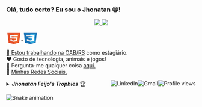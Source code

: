 
### Olá, tudo certo? Eu sou o Jhonatan 😁!

<div align="center">
  <a href="https://github.com/JohnnyNF">
  <img height="150em" src="https://github-readme-stats.vercel.app/api?username=JohnnyNF&show_icons=true&theme=dark&include_all_commits=true&count_private=true" />
  <img height="150em" src="https://github-readme-stats.vercel.app/api/top-langs/?username=JohnnyNF&layout=compact&langs_count=7&theme=dark" />
</div>
    
<div style="display: inline_block"><br>
  <img align="center" alt="Johnny-HTML" height="30" width="40" src="https://raw.githubusercontent.com/devicons/devicon/master/icons/html5/html5-original.svg">
  <img align="center" alt="Johny-CSS" height="30" width="40" src="https://raw.githubusercontent.com/devicons/devicon/master/icons/css3/css3-original.svg">
</div>

:department_store: Estou trabalhando na <a href="https://www.oabrs.org.br/">OAB/RS</a> como estagiário.
<br />
:heart:  Gosto de tecnologia, animais e jogos!
<br />
:speech_balloon: Pergunta-me qualquer coisa <a href="https://github.com/JohnnyNF/JohnnyNF/issues">aqui.</a>
<br />
:link: <a href="https://linktr.ee/JohnnyNF">Minhas Redes Sociais.</a>

<img src="https://komarev.com/ghpvc/?username=JohnnyNF&label=Profile%20views&color=0e75b6&style=flat-square&color=yellow" title="Profile views" align="right" alt="Profile views" />

<a href="mailto:jhonatanfeijo98@gmail.com">
    <img src="https://img.shields.io/badge/-Gmail-c14438?style=flat-square&logo=Gmail&logoColor=white" title="Send me an email" align="right" alt="Gmail">
</a>

<a href="https://www.linkedin.com/in/JohnnyNF/">
    <img src="https://img.shields.io/badge/-LinkedIn-blue?style=flat-square&logo=Linkedin&logoColor=white" title="My Social Network" align="right" alt="LinkedIn">
</a>

<details title="Jhonatan Feijo's Trophies">
    <br />
    <summary align="left"><strong><i>Jhonatan Feijo's Trophies</i></strong> 🏆</summary>
    <p align="center">
        <img 
             src="https://github-profile-trophy.vercel.app/?username=JohnnyNF&column=4&theme=gruvbox&margin-w=4&margin-h=4&no-frame=true" 
             width="60%"
             title="Jhonatan Feijo's Trophies"
        />
    </p>
    <p align="center">
      <a href="https://github.com/JohnnyNF/JohnnyNF/issues">
        <img src="https://img.shields.io/github/issues/JohnnyNF/JohnnyNF" title="issues" alt="issues" /> 
      </a>
      <a href="https://github.com/JohnnyNF/JohnnyNF/network/members">
        <img src="https://img.shields.io/github/forks/JohnnyNF/JohnnyNF" title="forks" alt="forks" /> 
      </a>
      <a href="https://github.com/JohnnyNF/JohnnyNF/stargazers">
        <img src="https://img.shields.io/github/stars/JohnnyNF/JohnnyNF" title="stars" alt="stars" /> 
      </a>
       <a href="https://github.com/JohnnyNF/JohnnyNF/blob/master/LICENSE">
        <img src="https://img.shields.io/github/license/JohnnyNF/JohnnyNF" title="license" alt="license" /> 
      </a>
    </p>
</details>
  
  ![Snake animation](https://github.com/JohnnyNF/JohnnyNF/blob/output/github-contribution-grid-snake.svg)
